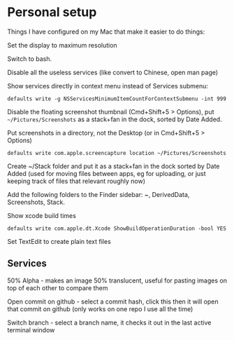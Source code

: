 # Personal setup

Things I have configured on my Mac that make it easier to do things:

Set the display to maximum resolution

Switch to bash.

Disable all the useless services (like convert to Chinese, open man page)

Show services directly in context menu instead of Services submenu:

    defaults write -g NSServicesMinimumItemCountForContextSubmenu -int 999
    
Disable the floating screenshot thumbnail (Cmd+Shift+5 > Options), put `~/Pictures/Screenshots` as a stack+fan in the dock, sorted by Date Added.
    
Put screenshots in a directory, not the Desktop (or in Cmd+Shift+5 > Options)

    defaults write com.apple.screencapture location ~/Pictures/Screenshots
    
Create ~/Stack folder and put it as a stack+fan in the dock sorted by Date Added (used for moving files between apps, eg for uploading, or just keeping track of files that relevant roughly now)

Add the following folders to the Finder sidebar: ~, DerivedData, Screenshots, Stack.
    
Show xcode build times

    defaults write com.apple.dt.Xcode ShowBuildOperationDuration -bool YES
    
Set TextEdit to create plain text files
    
## Services
50% Alpha - makes an image 50% translucent, useful for pasting images on top of each other to compare them

Open commit on github - select a commit hash, click this then it will open that commit on github (only works on one repo I use all the time)

Switch branch - select a branch name, it checks it out in the last active terminal window
